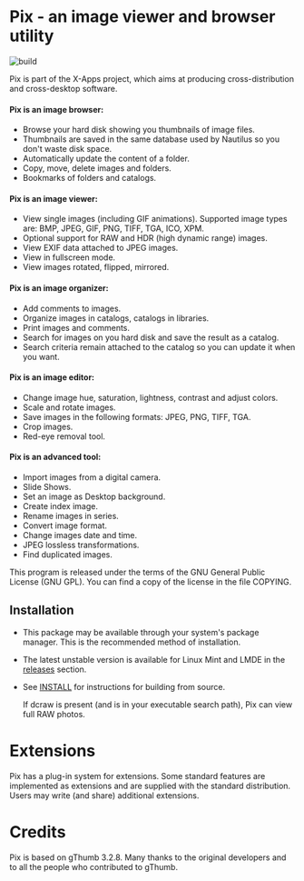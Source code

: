 # Pix - an image viewer and browser utility
![build](https://github.com/linuxmint/pix/actions/workflows/build.yml/badge.svg)

Pix is part of the X-Apps project, which aims at producing cross-distribution and cross-desktop software.
 
#### Pix is an image browser:
- Browse your hard disk showing you thumbnails of image files.
- Thumbnails are saved in the same database used by Nautilus so you don't waste disk space.
- Automatically update the content of a folder.
- Copy, move, delete images and folders.
- Bookmarks of folders and catalogs.

#### Pix is an image viewer:
- View single images (including GIF animations).  Supported image types are: BMP, JPEG, GIF, PNG, TIFF, TGA, ICO, XPM.
- Optional support for RAW and HDR (high dynamic range) images.
- View EXIF data attached to JPEG images.
- View in fullscreen mode.
- View images rotated, flipped, mirrored.

#### Pix is an image organizer:
- Add comments to images.
- Organize images in catalogs, catalogs in libraries.
- Print images and comments.
- Search for images on you hard disk and save the result as a catalog.
- Search criteria remain attached to the catalog so you can update it when you want.

#### Pix is an image editor:
- Change image hue, saturation, lightness, contrast and adjust colors.
- Scale and rotate images.
- Save images in the following formats: JPEG, PNG, TIFF, TGA.
- Crop images.
- Red-eye removal tool.

#### Pix is an advanced tool:
- Import images from a digital camera.
- Slide Shows.
- Set an image as Desktop background.
- Create index image.
- Rename images in series.
- Convert image format.
- Change images date and time.
- JPEG lossless transformations.
- Find duplicated images.

 This program is released under the terms of the GNU General Public
  License (GNU GPL). You can find a copy of the license in the file COPYING.

## Installation

- This package may be available through your system's package manager. This is the recommended method of installation.
- The latest unstable version is available for Linux Mint and LMDE in the [releases](https://github.com/linuxmint/pix/releases) section.
- See [INSTALL](INSTALL.md) for instructions for building from source.

  If dcraw is present (and is in your executable search path),
  Pix can view full RAW photos.

Extensions
==========

  Pix has a plug-in system for extensions. Some standard features
  are implemented as extensions and are supplied with the standard
  distribution. Users may write (and share) additional extensions.


Credits
=======

  Pix is based on gThumb 3.2.8.
  Many thanks to the original developers and to all the people who contributed to gThumb.
